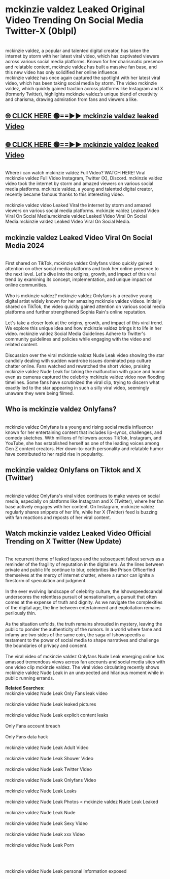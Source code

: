 # mckinzie valdez Leaked Original Video Trending On Social Media Twitter-X (0blpl)

<br>
mckinzie valdez, a popular and talented digital creator, has taken the internet by storm with her latest viral video, which has captivated viewers across various social media platforms. Known for her charismatic presence and relatable content, mckinzie valdez has built a massive fan base, and this new video has only solidified her online influence.
<br>
mckinzie valdez has once again captured the spotlight with her latest viral video, which has been taking social media by storm. The video mckinzie valdez, which quickly gained traction across platforms like Instagram and X (formerly Twitter), highlights mckinzie valdez’s unique blend of creativity and charisma, drawing admiration from fans and viewers a like.
<br>

## [🌐 CLICK HERE 🟢==►►  mckinzie valdez leaked Video ](https://onlyclips.site?title=mckinzie_valdez&ref=git)

## [🌐 CLICK HERE 🟢==►►  mckinzie valdez leaked Video ](https://onlyclips.site?title=mckinzie_valdez&ref=git)



<br>
Where i can watch mckinzie valdez Full Video? WATCH HERE! Viral mckinzie valdez Full Video Instagram, Twitter (X), Discord. mckinzie valdez video took the internet by storm and amazed viewers on various social media platforms. mckinzie valdez, a young and talented digital creator, recently became famous thanks to this interesting video.
<br><br>
mckinzie valdez video Leaked Viral the internet by storm and amazed viewers on various social media platforms. mckinzie valdez Leaked Video Viral On Social Media.mckinzie valdez Leaked Video Viral On Social Media.mckinzie valdez Leaked Video Viral On Social Media.
<br>

<h2>mckinzie valdez Leaked Video Viral On Social Media 2024</h2>
<br>
First shared on TikTok, mckinzie valdez Onlyfans video quickly gained attention on other social media platforms and took her online presence to the next level. Let's dive into the origins, growth, and impact of this viral trend by examining its concept, implementation, and unique impact on online communities.
<br><br>
Who is mckinzie valdez? mckinzie valdez Onlyfans is a creative young digital artist widely known for her amazing mckinzie valdez videos. Initially shared on TikTok, the video quickly gained attention on various social media platforms and further strengthened Sophia Rain's online reputation.
<br><br>
Let's take a closer look at the origins, growth, and impact of this viral trend. We explore this unique idea and how mckinzie valdez brings it to life in her video. mckinzie valdez Social Media Guidelines Adhere to Twitter's community guidelines and policies while engaging with the video and related content.
<br><br>
Discussion over the viral mckinzie valdez Nude Leak video showing the star candidly dealing with sudden wardrobe issues dominated pop culture chatter online. Fans watched and rewatched the short video, praising mckinzie valdez Nude Leak for taking the malfunction with grace and humor even as cameras captured the celebrity mckinzie valdez video now flooding timelines. Some fans have scrutinized the viral clip, trying to discern what exactly led to the star appearing in such a silly viral video, seemingly unaware they were being filmed.
<br>

<h2>Who is mckinzie valdez Onlyfans?</h2>
<br>
mckinzie valdez Onlyfans is a young and rising social media influencer known for her entertaining content that includes lip-syncs, challenges, and comedy sketches. With millions of followers across TikTok, Instagram, and YouTube, she has established herself as one of the leading voices among Gen Z content creators. Her down-to-earth personality and relatable humor have contributed to her rapid rise in popularity.
<br>
<h2>mckinzie valdez Onlyfans on Tiktok and X (Twitter)</h2>
<br>
mckinzie valdez Onlyfans's viral video continues to make waves on social media, especially on platforms like Instagram and X (Twitter), where her fan base actively engages with her content. On Instagram, mckinzie valdez regularly shares snippets of her life, while her X (Twitter) feed is buzzing with fan reactions and reposts of her viral content.
<br>
<h2>Watch mckinzie valdez Leaked Video Official Trending on X Twitter (New Update)</h2>
<br>
The recurrent theme of leaked tapes and the subsequent fallout serves as a reminder of the fragility of reputation in the digital era. As the lines between private and public life continue to blur, celebrities like Prison Officerfind themselves at the mercy of internet chatter, where a rumor can ignite a firestorm of speculation and judgment.
<br><br>
In the ever evolving landscape of celebrity culture, the Ishowspeedscandal underscores the relentless pursuit of sensationalism, a pursuit that often comes at the expense of truth and dignity. As we navigate the complexities of the digital age, the line between entertainment and exploitation remains perilously thin.
<br><br>
As the situation unfolds, the truth remains shrouded in mystery, leaving the public to ponder the authenticity of the rumors. In a world where fame and infamy are two sides of the same coin, the saga of Ishowspeedis a testament to the power of social media to shape narratives and challenge the boundaries of privacy and consent.
<br><br>
The viral video of mckinzie valdez Onlyfans Nude Leak emerging online has amassed tremendous views across fan accounts and social media sites with one video clip mckinzie valdez. The viral video circulating recently shows mckinzie valdez Nude Leak in an unexpected and hilarious moment while in public running errands.
<br>

<strong>Related Searches:</strong>
<br>
mckinzie valdez Nude Leak Only Fans leak video
<br><br>
mckinzie valdez Nude Leak leaked pictures
<br><br>
mckinzie valdez Nude Leak explicit content leaks
<br><br>
Only Fans account breach
<br><br>
Only Fans data hack
<br><br>
mckinzie valdez Nude Leak Adult Video
<br><br>
mckinzie valdez Nude Leak Shower Video
<br><br>
mckinzie valdez Nude Leak Twitter Video
<br><br>
mckinzie valdez Nude Leak Onlyfans Video
<br><br>
mckinzie valdez Nude Leak Leaks
<br><br>
mckinzie valdez Nude Leak Photos
<
mckinzie valdez Nude Leak Leaked
<br><br>
mckinzie valdez Nude Leak Nude
<br><br>
mckinzie valdez Nude Leak Sexy Video
<br><br>
mckinzie valdez Nude Leak xxx Video
<br><br>
mckinzie valdez Nude Leak Porn
<br><br>

<br><br>
mckinzie valdez Nude Leak personal information exposed